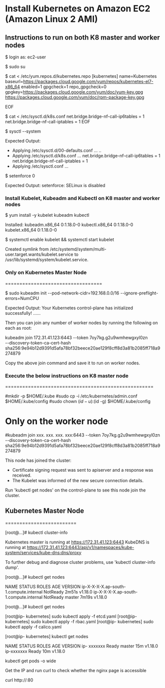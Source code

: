 # Install Kubernetes on Amazon EC2 (Amazon Linux 2 AMI)


## Instructions to run on both K8 master and worker nodes

$ login as: ec2-user

$ sudo su

$ cat <<EOF > /etc/yum.repos.d/kubernetes.repo
[kubernetes]
name=Kubernetes
baseurl=https://packages.cloud.google.com/yum/repos/kubernetes-el7-x86_64
enabled=1
gpgcheck=1
repo_gpgcheck=0
gpgkey=https://packages.cloud.google.com/yum/doc/yum-key.gpg https://packages.cloud.google.com/yum/doc/rpm-package-key.gpg

EOF

$ cat <<EOF >  /etc/sysctl.d/k8s.conf
net.bridge.bridge-nf-call-ip6tables = 1
net.bridge.bridge-nf-call-iptables = 1
EOF

$ sysctl --system

Expected Output:

* Applying /etc/sysctl.d/00-defaults.conf ...
..
* Applying /etc/sysctl.d/k8s.conf ...
net.bridge.bridge-nf-call-ip6tables = 1
net.bridge.bridge-nf-call-iptables = 1
* Applying /etc/sysctl.conf ...


$ setenforce 0

Expected Output:   setenforce: SELinux is disabled

### Install Kubelet, Kubeadm and Kubectl on K8 master and worker nodes

$ yum install -y kubelet kubeadm kubectl 


Installed:
  kubeadm.x86_64 0:1.18.0-0                kubectl.x86_64 0:1.18.0-0                kubelet.x86_64 0:1.18.0-0


$ systemctl enable kubelet && systemctl start kubelet

Created symlink from /etc/systemd/system/multi-user.target.wants/kubelet.service to /usr/lib/systemd/system/kubelet.service.


### Only on Kubernetes Master Node
==================================

$ sudo kubeadm init --pod-network-cidr=192.168.0.0/16 --ignore-preflight-errors=NumCPU

Expected Output: 
Your Kubernetes control-plane has initialized successfully!
……

Then you can join any number of worker nodes by running the following on each as root:


kubeadm join 172.31.41.123:6443 --token 7oy7kg.g2u9wmhewgxyl0zn \
    --discovery-token-ca-cert-hash sha256:9e94b12d9391d5afa78bf32beece20ae129f8cff8d3a81b2085ff718a9274879


Copy the above join command and save it to run on worker nodes.

### Execute the below instructions on K8 master node
====================================================

#mkdir -p $HOME/.kube
#sudo cp -i /etc/kubernetes/admin.conf $HOME/.kube/config
#sudo chown $(id -u):$(id -g) $HOME/.kube/config

# Only on the worker node

#kubeadm join xxx. xxx. xxx. xxx:6443 --token 7oy7kg.g2u9wmhewgxyl0zn \
    --discovery-token-ca-cert-hash sha256:9e94b12d9391d5afa78bf32beece20ae129f8cff8d3a81b2085ff718a9274879

This node has joined the cluster:
* Certificate signing request was sent to apiserver and a response was received.
* The Kubelet was informed of the new secure connection details.

Run 'kubectl get nodes' on the control-plane to see this node join the cluster.

## Kubernetes Master Node
=========================

[root@...]# kubectl cluster-info

Kubernetes master is running at https://172.31.41.123:6443
KubeDNS is running at https://172.31.41.123:6443/api/v1/namespaces/kube-system/services/kube-dns:dns/proxy

To further debug and diagnose cluster problems, use 'kubectl cluster-info dump'.

[root@...]# kubectl get nodes

NAME                                      	              STATUS     ROLES    AGE     VERSION
ip-X-X-X-X.ap-south-1.compute.internal    NotReady   <none>   2m51s    v1.18.0
ip-X-X-X-X.ap-south-1.compute.internal    NotReady    master   7m19s    v1.18.0


[root@...]# kubectl get nodes

[root@ip- kubernetes]  sudo kubectl apply -f etcd.yaml
[root@ip- kubernetes]  sudo kubectl apply -f rbac.yaml
[root@ip- kubernetes]  sudo kubectl apply -f calico.yaml

[root@ip- kubernetes] kubectl get nodes

NAME                   STATUS   	ROLES     AGE   	VERSION
ip- xxxxxxx            Ready    	master    15m   	v1.18.0
ip-xxxxxxx             Ready    	<none>    10m     	v1.18.0

kubectl get pods -o wide

Get the IP and run curl to check whether the nginx page is accessible

curl http://<IP>:80


